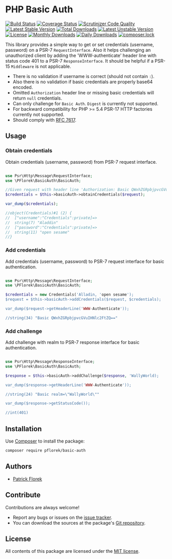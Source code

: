 # PHP Basic Auth

[![Build Status](https://travis-ci.org/pflorek/php-basic-auth.svg?branch=master)](https://travis-ci.org/pflorek/php-basic-auth)
[![Coverage Status](https://coveralls.io/repos/github/pflorek/php-basic-auth/badge.svg?branch=master)](https://coveralls.io/github/pflorek/php-basic-auth?branch=master)
[![Scrutinizer Code Quality](https://scrutinizer-ci.com/g/pflorek/php-basic-auth/badges/quality-score.png?b=master)](https://scrutinizer-ci.com/g/pflorek/php-basic-auth/?branch=master)
[![Latest Stable Version](https://poser.pugx.org/pflorek/php-basic-auth/v/stable)](https://packagist.org/packages/pflorek/php-basic-auth)
[![Total Downloads](https://poser.pugx.org/pflorek/php-basic-auth/downloads)](https://packagist.org/packages/pflorek/php-basic-auth)
[![Latest Unstable Version](https://poser.pugx.org/pflorek/php-basic-auth/v/unstable)](https://packagist.org/packages/pflorek/php-basic-auth)
[![License](https://poser.pugx.org/pflorek/php-basic-auth/license)](https://packagist.org/packages/pflorek/php-basic-auth)
[![Monthly Downloads](https://poser.pugx.org/pflorek/php-basic-auth/d/monthly)](https://packagist.org/packages/pflorek/php-basic-auth)
[![Daily Downloads](https://poser.pugx.org/pflorek/php-basic-auth/d/daily)](https://packagist.org/packages/pflorek/php-basic-auth)
[![composer.lock](https://poser.pugx.org/pflorek/php-basic-auth/composerlock)](https://packagist.org/packages/pflorek/php-basic-auth)

This library provides a simple way to get or set credentials (username, password) on a PSR-7 `RequestInterface`. Also it helps challenging an unauthorized client by adding the 'WWW-authenticate' header line with status code 401 to a PSR-7 `ResponseInterface`. It should be helpful if a PSR-15 `Middleware` is not applicable.

* There is no validation if username is correct (should not contain `:`).
* Also there is no validation if basic credentials are properly base64 encoded.
* Omitted `Authorization` header line or missing basic credentials will return `null` credentials.
* Can only challenge for `Basic Auth`. `Digest` is currently not supported.
* For backward compatibility for PHP >= 5.4 PSR-17 HTTP factories currently not supported.
* Should comply with [RFC 7617].

## Usage

### Obtain credentials

Obtain credentials (username, password) from PSR-7 request interface.
```PHP

use Psr\Http\Message\RequestInterface;
use \PFlorek\BasicAuth\BasicAuth;

//Given request with header line 'Authorization: Basic QWxhZGRpbjpvcGVuIHNlc2FtZQ=='
$credentials = $this->basicAuth->obtainCredentials($request);

var_dump($credentials);

//object(Credentials)#1 (2) {
//  ["username":"Credentials":private]=>
//  string(7) "Aladdin"
//  ["password":"Credentials":private]=>
//  string(11) "open sesame"
//}
```
### Add credentials
Add credentials (username, password) to PSR-7 request interface for basic authentication.
```PHP

use Psr\Http\Message\RequestInterface;
use \PFlorek\BasicAuth\BasicAuth;

$credentials = new Credentials('Alladin, 'open sesame');
$request = $this->basicAuth->addCredentials($request, $credentials);

var_dump($request->getHeaderLine('WWW-Authenticate'));

//string(34) "Basic QWxhZGRpbjpvcGVuIHNlc2FtZQ=="
```
### Add challenge
Add challenge with realm to PSR-7 response interface for basic authentication.
```PHP

use Psr\Http\Message\ResponseInterface;
use \PFlorek\BasicAuth\BasicAuth;

$response = $this->basicAuth->addChallenge($response, 'WallyWorld);

var_dump($response->getHeaderLine('WWW-Authenticate'));

//string(24) "Basic realm=\"WallyWorld\""

var_dump($response->getStatusCode());

//int(401)
```


## Installation

Use [Composer] to install the package:

```bash
composer require pflorek/basic-auth
```

## Authors

* [Patrick Florek]

## Contribute

Contributions are always welcome!

* Report any bugs or issues on the [issue tracker].
* You can download the sources at the package's [Git repository].

## License

All contents of this package are licensed under the [MIT license].

[Composer]: https://getcomposer.org
[Git repository]: https://github.com/pflorek/php-basic-auth
[issue tracker]: https://github.com/pflorek/php-basic-auth/issues
[MIT license]: LICENSE
[Patrick Florek]: https://github.com/pflorek
[RFC 7617]: https://tools.ietf.org/html/rfc7617

